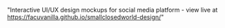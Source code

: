 "Interactive UI/UX design mockups for social media platform - view live at https://facuvanilla.github.io/smallclosedworld-design/"
